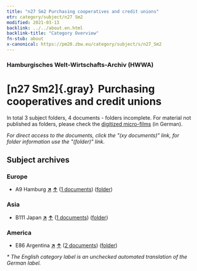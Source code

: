 ```yaml
---
title: "n27 Sm2 Purchasing cooperatives and credit unions"
etr: category/subject/n27 Sm2
modified: 2021-03-13
backlink: ../../about.en.html
backlink-title: "Category Overview"
fn-stub: about
x-canonical: https://pm20.zbw.eu/category/subject/s/n27_Sm2
---
```


### Hamburgisches Welt-Wirtschafts-Archiv (HWWA)
# [n27 Sm2]{.gray}&#8201; Purchasing cooperatives and credit unions&#160; 





In total 3 subject folders, 4 documents - folders incomplete.
For material not published as folders, please check the [digitized micro-films](/film/h1_sh.de.html) (in German).

_For direct access to the documents, click the "(xy documents)" link, for folder information use the "(folder)" link._

## Subject archives



### Europe

- A9 Hamburg [**&nearr;**](../../../geo/i/140905/about.en.html "Hamburg (all folders)") [**&uarr;**](../../../geo/about.en.html#A9 "Country category system") (<a href="https://pm20.zbw.eu/dfgview/sh/140905,145502" title="about: Hamburg : Purchasing cooperatives and credit unions" target="_blank">1 documents</a>) ([folder](../../../../folder/sh/1409xx/140905/1455xx/145502/about.en.html))

### Asia

- B111 Japan [**&nearr;**](../../../geo/i/141272/about.en.html "Japan (all folders)") [**&uarr;**](../../../geo/about.en.html#B111 "Country category system") (<a href="https://pm20.zbw.eu/dfgview/sh/141272,145502" title="about: Japan : Purchasing cooperatives and credit unions" target="_blank">1 documents</a>) ([folder](../../../../folder/sh/1412xx/141272/1455xx/145502/about.en.html))

### America

- E86 Argentina [**&nearr;**](../../../geo/i/141692/about.en.html "Argentina (all folders)") [**&uarr;**](../../../geo/about.en.html#E86 "Country category system") (<a href="https://pm20.zbw.eu/dfgview/sh/141692,145502" title="about: Argentina : Purchasing cooperatives and credit unions" target="_blank">2 documents</a>) ([folder](../../../../folder/sh/1416xx/141692/1455xx/145502/about.en.html))


_* The English category label is an unchecked automated translation of the German label._

